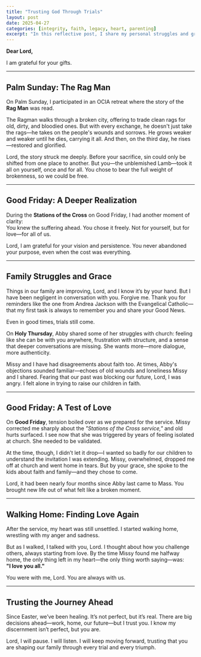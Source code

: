 ```yaml
---
title: "Trusting God Through Trials"
layout: post
date: 2025-04-27
categories: [integrity, faith, legacy, heart, parenting]
excerpt: "In this reflective post, I share my personal struggles and growth through faith, family tensions, and moments of clarity during Holy Week. From the story of the Rag Man to reconciling with my family over church, my journey highlights trusting God through trials and embracing His grace. I invite readers to reflect on their own faith and the role of God's love in shaping their lives. The post concludes with my commitment to keep moving forward with trust and love, despite life's challenges."
---
```


**Dear Lord,**

I am grateful for your gifts.

---

## Palm Sunday: The Rag Man

On Palm Sunday, I participated in an OCIA retreat where the story of the **Rag Man** was read.

The Ragman walks through a broken city, offering to trade clean rags for old, dirty, and bloodied ones. But with every exchange, he doesn't just take the rags—he takes on the people's wounds and sorrows. He grows weaker and weaker until he dies, carrying it all. And then, on the third day, he rises—restored and glorified.

Lord, the story struck me deeply. Before your sacrifice, sin could only be shifted from one place to another. But you—the unblemished Lamb—took it all on yourself, once and for all. You chose to bear the full weight of brokenness, so we could be free.

---

## Good Friday: A Deeper Realization

During the **Stations of the Cross** on Good Friday, I had another moment of clarity:  
You knew the suffering ahead. You chose it freely. Not for yourself, but for love—for all of us.

Lord, I am grateful for your vision and persistence. You never abandoned your purpose, even when the cost was everything.

---

## Family Struggles and Grace

Things in our family are improving, Lord, and I know it’s by your hand. But I have been negligent in conversation with you. Forgive me. Thank you for reminders like the one from Andrea Jackson with the Evangelical Catholic—that my first task is always to remember you and share your Good News.

Even in good times, trials still come.

On **Holy Thursday**, Abby shared some of her struggles with church: feeling like she can be with you anywhere, frustration with structure, and a sense that deeper conversations are missing. She wants more—more dialogue, more authenticity.

Missy and I have had disagreements about faith too. At times, Abby's objections sounded familiar—echoes of old wounds and loneliness Missy and I shared. Fearing that our past was blocking our future, Lord, I was angry. I felt alone in trying to raise our children in faith.

---

## Good Friday: A Test of Love

On **Good Friday**, tension boiled over as we prepared for the service. Missy corrected me sharply about the *"Stations of the Cross service,"* and old hurts surfaced. I see now that she was triggered by years of feeling isolated at church.  She needed to be validated.

At the time, though, I didn’t let it drop—I wanted so badly for our children to understand the invitation I was extending. Missy, overwhelmed, dropped me off at church and went home in tears. But by your grace, she spoke to the kids about faith and family—and they chose to come.

Lord, it had been nearly four months since Abby last came to Mass. You brought new life out of what felt like a broken moment.

---

## Walking Home: Finding Love Again

After the service, my heart was still unsettled. I started walking home, wrestling with my anger and sadness.

But as I walked, I talked with you, Lord. I thought about how you challenge others, always starting from love. By the time Missy found me halfway home, the only thing left in my heart—the only thing worth saying—was:  
**"I love you all."**

You were with me, Lord. You are always with us.

---

## Trusting the Journey Ahead

Since Easter, we’ve been healing. It’s not perfect, but it’s real. There are big decisions ahead—work, home, our future—but I trust you. I know my discernment isn’t perfect, but you are.

Lord, I will pause. I will listen. I will keep moving forward, trusting that you are shaping our family through every trial and every triumph.
